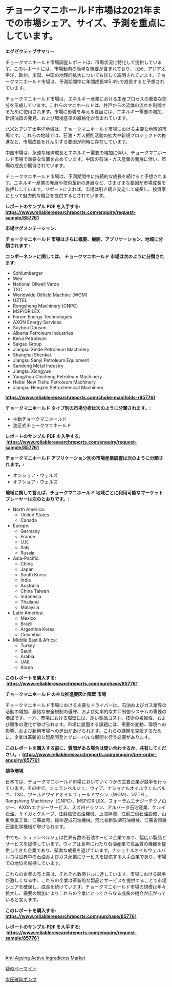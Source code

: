 <p><h1>チョークマニホールド市場は2021年までの市場シェア、サイズ、予測を重点にしています。</h1></p><p><strong>エグゼクティブサマリー</strong></p>
<p><p>チョークマニホールド市場調査レポートは、市場状況に特化して提供しています。このレポートには、市場動向の簡単な概要が含まれており、北米、アジア太平洋、欧州、米国、中国の地理的拡大についても詳しく説明されています。チョークマニホールド市場は、予測期間中に年間成長率5.4％で成長すると予想されています。</p><p>チョークマニホールド市場は、エネルギー産業における生産プロセスの重要な部分を形成しています。これらのマニホールドは、井戸からの流体の流れを制御するために使用されます。市場に影響を与える要因には、エネルギー需要の増加、新規油田の発見、および環境基準の厳格化が含まれています。</p><p>北米とアジア太平洋地域は、チョークマニホールド市場における主要な地理的市場です。これらの地域では、石油・ガス掘削活動の拡大や新規プロジェクトの推進など、市場成長をけん引する要因が同時に存在しています。</p><p>中国市場は、急速な経済成長とエネルギー需要の増加に伴い、チョークマニホールド市場で重要な位置を占めています。中国の石油・ガス産業の発展に伴い、市場の成長が期待されています。</p><p>チョークマニホールド市場は、予測期間中に持続的な成長を続けると予想されます。エネルギー産業の発展や技術革新の進展など、さまざまな要因が市場成長を後押ししています。リポートによれば、市場は引き続き安定して成長し、投資家にとって魅力的な機会を提供するとされています。</p></p>
<p><strong>レポートのサンプル PDF を入手する: <a href="https://www.reliableresearchreports.com/enquiry/request-sample/857761">https://www.reliableresearchreports.com/enquiry/request-sample/857761</a></strong></p>
<p><strong>市場セグメンテーション:</strong></p>
<p><strong> チョークマニホールド 市場はさらに概要、展開、アプリケーション、地域に分類されます :</strong></p>
<p><strong>コンポーネントに関しては、 チョークマニホールド 市場は次のように分類されます: &nbsp;</strong></p>
<p><ul><li>Schlumberger</li><li>Weir</li><li>National Oilwell Varco</li><li>TSC</li><li>Worldwide Oilfield Machine (WOM)</li><li>UZTEL</li><li>Rongsheng Machinery (CNPC)</li><li>MSP/DRILEX</li><li>Forum Energy Technologies</li><li>AXON Energy Services</li><li>Suzhou Douson</li><li>Alberta Petroleum Industries</li><li>Kerui Petroleum</li><li>Saigao Group</li><li>Jiangsu Xinde Petroleum Machinery</li><li>Shanghai Shenkai</li><li>Jiangsu Sanyi Petroleum Equipment</li><li>Sandong Metal Industry</li><li>Jiangsu Xiongyue</li><li>Yangzhou Chicheng Petroleum Machinery</li><li>Hebei New Tiehu Petroleum Machinery</li><li>Jiangsu Hengxin Petrochemical Machinery</li></ul></p>
<p><strong><a href="https://www.reliableresearchreports.com/choke-manifolds-r857761">https://www.reliableresearchreports.com/choke-manifolds-r857761</a></strong></p>
<p><strong> チョークマニホールド タイプ別の市場分析は次のように分類されます。:</strong></p>
<p><ul><li>手動チョークマニホールド</li><li>油圧式チョークマニホールド</li></ul></p>
<p><strong>レポートのサンプル PDF を入手する: &nbsp;<a href="https://www.reliableresearchreports.com/enquiry/request-sample/857761">https://www.reliableresearchreports.com/enquiry/request-sample/857761</a></strong></p>
<p><strong> チョークマニホールド アプリケーション別の市場産業調査は次のように分類されます。:</strong></p>
<p><ul><li>オンショア・ウェルズ</li><li>オフショア・ウェルズ</li></ul></p>
<p><strong>地域に関して言えば、チョークマニホールド 地域ごとに利用可能なマーケットプレーヤーは次のとおりです。:</strong></p>
<p><ul>
    <li>
        North America:
        <ul>
            <li>United States</li>
            <li>Canada</li>
        </ul>
    </li>
    <li>
        Europe:
        <ul>
            <li>Germany</li>
            <li>France</li>
            <li>U.K.</li>
            <li>Italy</li>
            <li>Russia</li>
        </ul>
    </li>
    <li>
        Asia-Pacific:
        <ul>
            <li>China</li>
            <li>Japan</li>
            <li>South Korea</li>
            <li>India</li>
            <li>Australia</li>
            <li>China Taiwan</li>
            <li>Indonesia</li>
            <li>Thailand</li>
            <li>Malaysia</li>
        </ul>
    </li>
    <li>
        Latin America:
        <ul>
            <li>Mexico</li>
            <li>Brazil</li>
            <li>Argentina Korea</li>
            <li>Colombia</li>
        </ul>
    </li>
    <li>
        Middle East & Africa:
        <ul>
            <li>Turkey</li>
            <li>Saudi</li>
            <li>Arabia</li>
            <li>UAE</li>
            <li>Korea</li>
        </ul>
    </li>
    </ul></p>
<p><strong>このレポートを購入する: &nbsp;<a href="https://www.reliableresearchreports.com/purchase/857761">https://www.reliableresearchreports.com/purchase/857761</a></strong></p>
<p><strong>チョークマニホールド の主な推進要因と障壁 市場</strong></p>
<p><p>チョークマニホールド市場における主要なドライバーは、石油およびガス業界の活動の増加、厳格な安全規制の遵守、および効率的な井戸制御システムの需要の増加です。一方、市場における障壁には、高い製品コスト、技術の複雑性、および競争の激化が挙げられます。市場に直面する課題には、需要の変動、環境への影響、および新興市場への進出があげられます。これらの課題を克服するために、企業は革新的な製品開発とグローバルな展開を行う必要があります。</p></p>
<p><strong>このレポートを購入する前に、質問がある場合は問い合わせるか、共有してください。:&nbsp; <a href="https://www.reliableresearchreports.com/enquiry/pre-order-enquiry/857761">https://www.reliableresearchreports.com/enquiry/pre-order-enquiry/857761</a></strong></p>
<p><strong>競争環境</strong></p>
<p><p>日本では、チョークマニホールド市場においていくつかの主要企業が競争を行っています。その中で、シュランベルジェ、ウィア、ナショナルオイルウェルバルコ、TSC、ワールドワイドオイルフィールドマシン（WOM）、UZTEL、Rongsheng Machinery（CNPC）、MSP/DRILEX、フォーラムエナジーテクノロジー、AXONエナジーサービス、スズ州ドゥソン、アルバータ石油産業、ケルイ石油、サイガオグループ、江蘇信徳石油機械、上海神海、江蘇三億石油設備、山東金属工業、江蘇雄粤、揚州遅成石油機械、河北省新鉄湖石油機械、江蘇省恒鋳石油化学機械が挙げられます。</p><p>中でも、シュランベルジェは世界有数の石油サービス企業であり、幅広い製品とサービスを提供しています。ウィアは長年にわたり石油産業で高品質の機器を提供してきた企業であり、堅実な成長を遂げています。ナショナルオイルウェルバルコは世界中の石油およびガス産業にサービスを提供する大手企業であり、市場での地位を維持しています。</p><p>これらの企業の売上高は、それぞれ数億ドルに達しています。市場における競争が激しくなる中、これらの企業は革新的な製品とサービスを提供することで市場シェアを確保し、成長を続けています。チョークマニホールド市場の規模は年々拡大し、需要の増加によりこれらの企業にとってさらなる成長の機会が広がっていると言えます。</p></p>
<p><strong>このレポートを購入する: &nbsp; <a href="https://www.reliableresearchreports.com/purchase/857761">https://www.reliableresearchreports.com/purchase/857761</a></strong></p>
<p><strong>レポートのサンプル PDF を入手する: &nbsp;<a href="https://www.reliableresearchreports.com/enquiry/request-sample/857761">https://www.reliableresearchreports.com/enquiry/request-sample/857761</a></strong><strong></strong></p>
<p>&nbsp;</p>
<p><p><a href="https://circular-yam-9b9.notion.site/Global-Anti-Ageing-Active-Ingredients-Market-Size-and-Market-Trends-Insights-and-Projections-from-2-c6621e5ac8104158b369da736fcb422e">Anti Ageing Active Ingredients Market</a></p><p><a href="https://github.com/marbadji/Market-Research-Report-List-1/blob/main/617310619300.md">疑似ベーマイト</a></p><p><a href="https://github.com/KaydenJohns1964/Market-Research-Report-List-1/blob/main/967130519301.md">水圧破砕ポンプ</a></p></p>